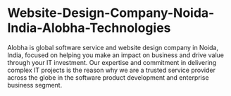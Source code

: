 # Website-Design-Company-Noida-India-Alobha-Technologies
Alobha is global software service and website design company in Noida, India, focused on helping you make an impact on business and drive value through your IT investment.
Our expertise and commitment in delivering complex IT projects is the reason why we are a trusted service provider across the globe in the software product development and enterprise business segment.
